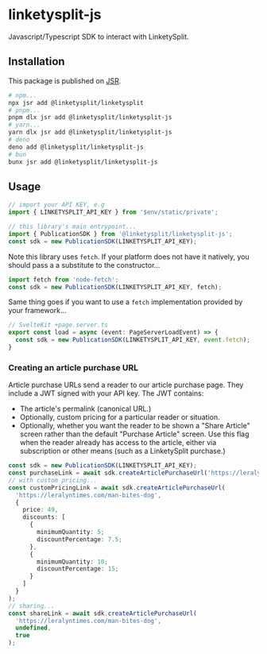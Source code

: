 # linketysplit-js

Javascript/Typescript SDK to interact with LinketySplit.

## Installation

This package is published on
[JSR](https://jsr.io/@linketysplit/linketysplit-js).

```bash
# npm...
npx jsr add @linketysplit/linketysplit
# pnpm...
pnpm dlx jsr add @linketysplit/linketysplit-js
# yarn...
yarn dlx jsr add @linketysplit/linketysplit-js
# deno
deno add @linketysplit/linketysplit-js
# bun
bunx jsr add @linketysplit/linketysplit-js
```

## Usage

```ts
// import your API KEY, e.g
import { LINKETYSPLIT_API_KEY } from '$env/static/private';

// this library's main entrypoint...
import { PublicationSDK } from '@linketysplit/linketysplit-js';
const sdk = new PublicationSDK(LINKETYSPLIT_API_KEY);
```

Note this library uses `fetch`. If your platform does not have it natively, you should pass a 
a substitute to the constructor...
```ts
import fetch from 'node-fetch';
const sdk = new PublicationSDK(LINKETYSPLIT_API_KEY, fetch);
```

Same thing goes if you want to use a `fetch` implementation provided by your framework...
```ts
// SvelteKit +page.server.ts
export const load = async (event: PageServerLoadEvent) => {
  const sdk = new PublicationSDK(LINKETYSPLIT_API_KEY, event.fetch);
}
```

### Creating an article purchase URL

Article purchase URLs send a reader to our article purchase page. They include 
a JWT signed with your API key. The JWT contains:

- The article's permalink (canonical URL.)
- Optionally, custom pricing for a particular reader or situation.
- Optionally, whether you want the reader to be shown a "Share Article" screen rather than the
default "Purchase Article" screen. Use this flag when the reader already has access to the article,
either via subscription or other means (such as a LinketySplit purchase.)

```ts
const sdk = new PublicationSDK(LINKETYSPLIT_API_KEY);
const purchaseLink = await sdk.createArticlePurchaseUrl('https://leralyntimes.com/man-bites-dog');
// with custom pricing...
const customPricingLink = await sdk.createArticlePurchaseUrl(
  'https://leralyntimes.com/man-bites-dog',
  {
    price: 49,
    discounts: [
      {
        minimumQuantity: 5;
        discountPercentage: 7.5;
      },
      {
        minimumQuantity: 10;
        discountPercentage: 15;
      }
    ]
  }
);
// sharing...
const shareLink = await sdk.createArticlePurchaseUrl(
  'https://leralyntimes.com/man-bites-dog',
  undefined,
  true
);
```


